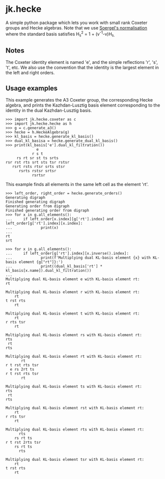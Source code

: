 # jk.hecke

A simple python package which lets you work with small rank Coxeter
groups and Hecke algebras. Note that we use
[Soergel's normalisation](https://www.ams.org/journals/ert/1997-001-06/S1088-4165-97-00021-6/S1088-4165-97-00021-6.pdf)
where the standard basis satisfies
H<sub>s</sub><sup>2</sup> = 1 + (v<sup>-1</sup>-v)H<sub>s</sup>.

## Notes

The Coxeter identity element is named 'e', and the simple
reflections 'r', 's', 't', etc. We also use the convention that
the identity is the largest element in the left and right orders.

## Usage examples

This example generates the A3 Coxeter group, the corresponding
Hecke algebra, and prints the Kazhdan-Lusztig basis element
corresponding to the identity in the dual Kazhdan-Lusztig basis.

```
>>> import jk.hecke.coxeter as c
>>> import jk.hecke.hecke as h
>>> g = c.generate_a3()
>>> hecke = h.HeckeAlgebra(g)
>>> kl_basis = hecke.generate_kl_basis()
>>> dual_kl_basisa = hecke.generate_dual_kl_basis()
>>> print(kl_basis['e'].dual_kl_filtration())
              e
            r s t
     rs rt sr st ts srts
rsr rst rts srt sts tsr rstsr
   rsrt rsts rtsr srts stsr
      rsrts rstsr srtsr
            rsrtsr
```

This example finds all elements in the same left cell as the
element 'rt'.

```
>>> left_order, right_order = hecke.generate_orders()
Generating digraph
Finished generating digraph
Generating order from digraph
Finished generating order from digraph
>>> for x in g.all_elements():
...     if left_order[x.index][g['rt'].index] and left_order[g['rt'].index][x.index]:
...             print(x)
...
rt
srt
```

```
>>> for x in g.all_elements():
...     if left_order[g['rt'].index][x.inverse().index]:
...             print(f'Multiplying dual KL-basis element {x} with KL-basis element {g["rt"]}:')
...             print((dual_kl_basis['rt'] * kl_basis[x.name]).dual_kl_filtration())
...
Multiplying dual KL-basis element e with KL-basis element rt:
rt

Multiplying dual KL-basis element r with KL-basis element rt:
    rt
t rst rts
    rt

Multiplying dual KL-basis element t with KL-basis element rt:
    rt
r rts tsr
    rt

Multiplying dual KL-basis element rs with KL-basis element rt:
rts
 rt
rts

Multiplying dual KL-basis element rt with KL-basis element rt:
       rt
r t rst rts tsr
  e rs 2rt ts
r t rst rts tsr
       rt

Multiplying dual KL-basis element ts with KL-basis element rt:
rts
 rt
rts

Multiplying dual KL-basis element rst with KL-basis element rt:
    rt
r rts tsr
    rt

Multiplying dual KL-basis element rts with KL-basis element rt:
      rts
    rs rt ts
r t rst 2rts tsr
    rs rt ts
      rts

Multiplying dual KL-basis element tsr with KL-basis element rt:
    rt
t rst rts
    rt
```